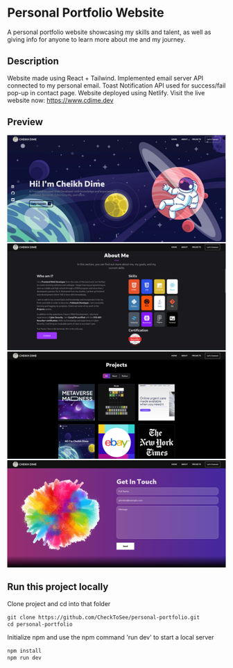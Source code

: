 # Personal Portfolio Website
A personal portfolio website showcasing my skills and talent, as well as giving info for anyone to learn more about me and my journey. 

## Description
Website made using React + Tailwind. Implemented email server API connected to my personal email. Toast Notification API used for success/fail pop-up in contact page. Website deployed using Netlify. Visit the live website now: https://www.cdime.dev

## Preview
![alt text](https://raw.githubusercontent.com/CheckToSee/personal-portfolio/main/src/assets/cdimehome.png)
![alt text](https://raw.githubusercontent.com/CheckToSee/personal-portfolio/main/src/assets/cdimeabout.png)
![alt text](https://raw.githubusercontent.com/CheckToSee/personal-portfolio/main/src/assets/cdimeprojects.png)
![alt text](https://raw.githubusercontent.com/CheckToSee/personal-portfolio/main/src/assets/cdimecontact.png)

## Run this project locally 
Clone project and cd into that folder
```
git clone https://github.com/CheckToSee/personal-portfolio.git
cd personal-portfolio
```

Initialize npm and use the npm command 'run dev' to start a local server

```
npm install
npm run dev 
```

